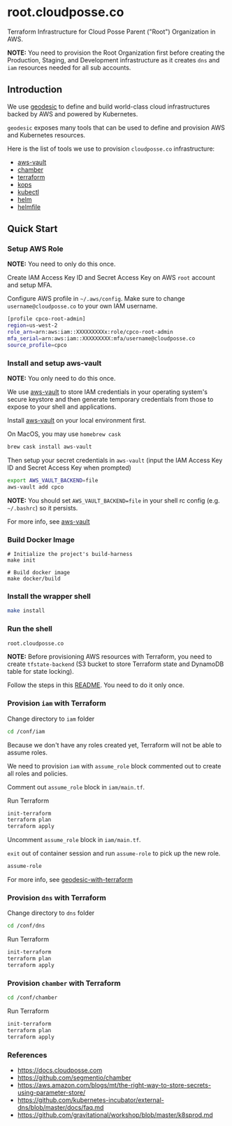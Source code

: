 # root.cloudposse.co

Terraform Infrastructure for Cloud Posse Parent ("Root") Organization in AWS.

__NOTE:__ You need to provision the Root Organization first before creating the Production, Staging, and Development infrastructure as it creates `dns` and `iam` resources needed for all sub accounts.


## Introduction

We use [geodesic](https://github.com/cloudposse/geodesic) to define and build world-class cloud infrastructures backed by AWS and powered by Kubernetes.

`geodesic` exposes many tools that can be used to define and provision AWS and Kubernetes resources.

Here is the list of tools we use to provision `cloudposse.co` infrastructure:

* [aws-vault](https://github.com/99designs/aws-vault)
* [chamber](https://github.com/segmentio/chamber)
* [terraform](https://www.terraform.io/)
* [kops](https://github.com/kubernetes/kops)
* [kubectl](https://kubernetes.io/docs/reference/kubectl/overview/)
* [helm](https://helm.sh/)
* [helmfile](https://github.com/roboll/helmfile)


## Quick Start

### Setup AWS Role

__NOTE:__ You need to only do this once.

Create IAM Access Key ID and Secret Access Key on AWS `root` account and setup MFA.

Configure AWS profile in `~/.aws/config`. Make sure to change `username@cloudposse.co` to your own IAM username.

```bash
[profile cpco-root-admin]
region=us-west-2
role_arn=arn:aws:iam::XXXXXXXXXx:role/cpco-root-admin
mfa_serial=arn:aws:iam::XXXXXXXXX:mfa/username@cloudposse.co
source_profile=cpco
```

### Install and setup aws-vault

__NOTE:__ You only need to do this once.

We use [aws-vault](https://github.com/99designs/aws-vault)
to store IAM credentials in your operating system's secure keystore and then generate temporary credentials from those to expose to your shell and applications.

Install [aws-vault](https://github.com/99designs/aws-vault/releases) on your local environment first.

On MacOS, you may use `homebrew cask`

```bash
brew cask install aws-vault
```

Then setup your secret credentials in `aws-vault` (input the IAM Access Key ID and Secret Access Key when prompted)

```bash
export AWS_VAULT_BACKEND=file
aws-vault add cpco
```

__NOTE:__ You should set `AWS_VAULT_BACKEND=file` in your shell rc config (e.g. `~/.bashrc`) so it persists.

For more info, see [aws-vault](https://docs.cloudposse.com/docs/aws-vault)


### Build Docker Image

```
# Initialize the project's build-harness
make init

# Build docker image
make docker/build
```


### Install the wrapper shell

```bash
make install
```


### Run the shell

```bash
root.cloudposse.co
```


__NOTE:__ Before provisioning AWS resources with Terraform, you need to create `tfstate-backend` (S3 bucket to store Terraform state and DynamoDB table for state locking).

Follow the steps in this [README](conf/tfstate-backend/README.md). You need to do it only once.


### Provision `iam` with Terraform

Change directory to `iam` folder
```bash
cd /conf/iam
```

Because we don't have any roles created yet, Terraform will not be able to assume roles.

We need to provision `iam` with `assume_role` block commented out to create all roles and policies.

Comment out `assume_role` block in `iam/main.tf`.

Run Terraform
```bash
init-terraform
terraform plan
terraform apply
```

Uncomment `assume_role` block in `iam/main.tf`.

`exit` out of container session and run `assume-role` to pick up the new role.

```bash
assume-role
```

For more info, see [geodesic-with-terraform](https://docs.cloudposse.com/v0.9.0/docs/geodesic-with-terraform)


### Provision `dns` with Terraform

Change directory to `dns` folder
```bash
cd /conf/dns
```

Run Terraform
```bash
init-terraform
terraform plan
terraform apply
```


### Provision `chamber` with Terraform

```bash
cd /conf/chamber
```

Run Terraform
```bash
init-terraform
terraform plan
terraform apply
```


### References

* https://docs.cloudposse.com
* https://github.com/segmentio/chamber
* https://aws.amazon.com/blogs/mt/the-right-way-to-store-secrets-using-parameter-store/
* https://github.com/kubernetes-incubator/external-dns/blob/master/docs/faq.md
* https://github.com/gravitational/workshop/blob/master/k8sprod.md
